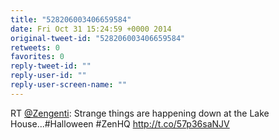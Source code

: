 ```yaml
---
title: "528206003406659584"
date: Fri Oct 31 15:24:59 +0000 2014
original-tweet-id: "528206003406659584"
retweets: 0
favorites: 0
reply-tweet-id: ""
reply-user-id: ""
reply-user-screen-name: ""
---
```

RT <a href="https://twitter.com/Zengenti">@Zengenti</a>: Strange things are happening down at the Lake House...#Halloween #ZenHQ http://t.co/57p36saNJV
